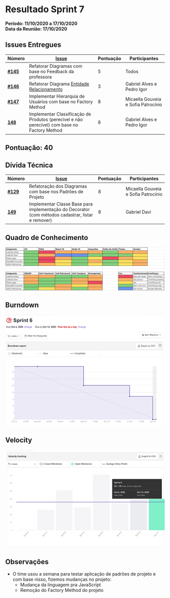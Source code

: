 # Resultado Sprint 7

**Período: 11/10/2020 a 17/10/2020**<br>
**Data da Reunião: 17/10/2020**

## Issues Entregues

| Número | [Issue](Modeling/objeto?id=Issue) | Pontuação | Participantes |
|--------|-----------------------------------|-----------|---------------|
| [**#145**](https://github.com/UnBArqDsw/2020.1_G12_Stock/issues/145) | Refatorar Diagramas com base no Feedback da professora | 5 | Todos |
| [**#146**](https://github.com/UnBArqDsw/2020.1_G12_Stock/issues/146) | Refatorar Diagrama [Entidade Relacionamento](Modeling/Diagrams/EntidadeRelacionamento) | 3 | Gabriel Alves e Pedro Igor |
| [**#147**](https://github.com/UnBArqDsw/2020.1_G12_Stock/issues/147) | Implementar Hierarquia de Usuários com base no Factory Method | 8 | Micaella Gouveia e Sofia Patrocínio |
| [**148**](https://github.com/UnBArqDsw/2020.1_G12_Stock/issues/148) | Implementar Classificação de Produtos (perecível e não perecível) com base no Factory Method | 8 | Gabriel Alves e Pedro Igor |

## Pontuação: 40

## Dívida Técnica
| Número | [Issue](Modeling/objeto?id=Issue) | Pontuação | Participantes |
|--------|-----------------------------------|-----------|---------------|
| [**#129**](https://github.com/UnBArqDsw/2020.1_G12_Stock/issues/129) | Refatoração dos Diagramas com base nos Padrões de Projeto | 8 | Micaella Gouveia e Sofia Patrocínio |
| [**149**](https://github.com/UnBArqDsw/2020.1_G12_Stock/issues/149) | Implementar Classe Base para implementação do Decorator (com métodos cadastrar, listar e remover) | 8 | Gabriel Davi |

## Quadro de Conhecimento
![quadro 7](../../assets/img/Sprints/metricas/quadroS7.png)

## Burndown
![burndown 6](../../assets/img/Sprints/metricas/burndownS6.png)

## Velocity
![velocity 6](../../assets/img/Sprints/metricas/velocityS6.png)

## Observações
* O time usou a semana para testar aplicação de padrões de projeto e com base nisso, fizemos mudanças no projeto:
    - Mudança da linguagem pra JavaScript
    - Remoção do Factory Method do projeto